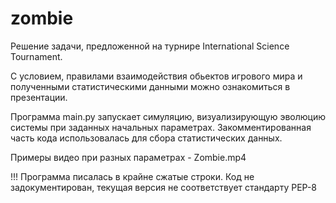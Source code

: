 # zombie

Решение задачи, предложенной на турнире International Science Tournament. 

С условием, правилами взаимодействия обьектов игрового мира и полученными статистическими данными можно ознакомиться в презентации.

Программа main.py запускает симуляцию, визуализирующую эволюцию системы при заданных начальных параметрах. 
Закомментированная часть кода использовалась для сбора статистических данных.

Примеры видео при разных параметрах - Zombie.mp4

!!! Программа писалась в крайне сжатые строки. Код не задокументирован, текущая версия не соответствует стандарту PEP-8 
